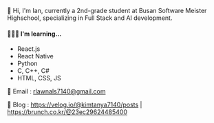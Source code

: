 
👋 Hi, I'm Ian, currently a 2nd-grade student at Busan Software Meister Highschool, specializing in Full Stack and AI development.

#### 👩🏻‍💻 I'm learning...

- React.js
- React Native
- Python
- C, C++, C#
- HTML, CSS, JS


📧 Email : rlawnals7140@gmail.com

💼 Blog : https://velog.io/@kimtanya7140/posts  |   https://brunch.co.kr/@23ec29624485400

<!--📄 Portfolio : [Notion site]--!>
